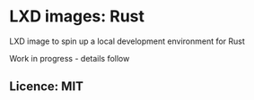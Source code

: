 # LXD images: Rust
LXD image to spin up a local development environment for Rust

Work in progress - details follow

## Licence: MIT
